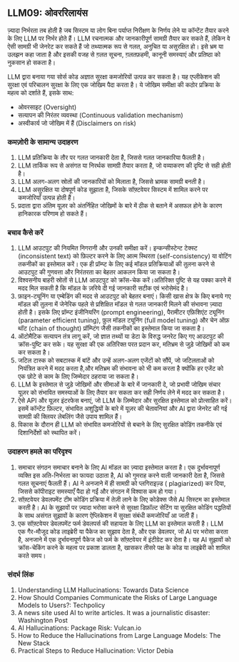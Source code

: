 ## LLM09: ओवररिलायंस
ज़्यादा निर्भरता तब होती है जब सिस्टम या लोग बिना पर्याप्त निरीक्षण के निर्णय लेने या कॉन्टेंट तैयार करने के लिए LLM पर निर्भर होते हैं। LLM रचनात्मक और जानकारीपूर्ण सामग्री तैयार कर सकते हैं, लेकिन वे ऐसी सामग्री भी जेनरेट कर सकते हैं जो तथ्यात्मक रूप से गलत, अनुचित या असुरक्षित हो। इसे भ्रम या उलझन कहा जाता है और इसकी वजह से ग़लत सूचना, ग़लतफ़हमी, कानूनी समस्याएं और प्रतिष्ठा को नुकसान हो सकता है।

LLM द्वारा बनाया गया सोर्स कोड अज्ञात सुरक्षा कमजोरियों उत्पन्न कर सकता है। यह एप्लीकेशन की सुरक्षा एवं  परिचालन सुरक्षा के लिए एक जोखिम पैदा करता है। ये जोखिम समीक्षा की कठोर प्रक्रिया के महत्व को दर्शाते हैं, इसके साथ:

- ओवरसाइट (Oversight)
- सत्यापन की निरंतर व्यवस्था (Continuous validation mechanism)
- अस्वीकार्य जो जोखिम में हैं (Disclaimers on risk)

### कमज़ोरी के सामान्य उदाहरण

1. LLM प्रतिक्रिया के तौर पर गलत जानकारी देता है, जिससे गलत जानकारिया फैलती है।
2. LLM तार्किक रूप से असंगत या निरर्थक सामग्री तैयार करता है, जो वव्याकरण की दृष्टि से सही होती है।
3. LLM अलग-अलग स्रोतों की जानकारियों को मिलाता है, जिससे भ्रामक सामग्री बनती है।
4. LLM असुरक्षित या दोषपूर्ण कोड सुझाता है, जिसके सॉफ़्टवेयर सिस्टम में शामिल करने पर कमजोरियाँ उत्पन्न होती हैं।
5. प्रदाता द्वारा अंतिम यूज़र को अंतर्निहित जोखिमों के बारे में ठीक से बताने में असफल होने के कारण हानिकारक परिणाम हो सकते हैं।

### बचाव कैसे करें

1. LLM आउटपुट की नियमित निगरानी और उनकी समीक्षा करें। इन्कन्सीस्टेन्ट टेक्स्ट (inconsistent text) को फ़िल्टर करने के लिए आत्म स्थिरता (self-consistency) या वोटिंग तकनीकों का इस्तेमाल करें। एक ही प्रॉम्प्ट के लिए कई मॉडल प्रतिक्रियाओं की तुलना करने से आउटपुट की गुणवत्ता और निरंतरता का बेहतर आकलन किया जा सकता है।
2. विश्वसनीय बाहरी स्रोतों से LLM आउटपुट को क्रॉस-चेक करें।अतिरिक्त पुष्टि से यह  पक्का करने में मदद मिल सकती है कि मॉडल के ज़रिये दी गई जानकारी सटीक एवं भरोसेमंद है।
3. फ़ाइन-ट्यूनिंग या एम्बेडिंग की मदद से आउटपुट को बेहतर बनाएं। किसी खास क्षेत्र के किए बनाये गए मॉडल की तुलना में जेनेरिक पहले से प्रशिक्षित मॉडल से गलत जानकारी मिलने की संभावना ज़्यादा होती है। इसके लिए प्रॉम्प्ट इंजीनियरिंग (prompt engineering), पैरामीटर एफ़िशिएंट ट्यूनिंग (parameter efficient tuning), फ़ुल मॉडल ट्यूनिंग (full model tuning) और चेन ऑफ़ थॉट (chain of thought) प्रॉम्प्टिंग जैसी तकनीकों का इस्तेमाल किया जा सकता है।
4. ऑटोमैटिक सत्यापन तंत्र लागू करें, जो ज्ञात तथ्यों या डेटा के विरुद्ध जनरेट किए गए आउटपुट की क्रॉस-पुष्टि कर सके। यह सुरक्षा की एक अतिरिक्त परत प्रदान कर, मतिभ्रम से जुड़े जोखिमों को कम कर सकता है।
5. जटिल टास्क को सबटास्क में बांटें और उन्हें अलग-अलग एजेंटों को सौंपें, जो जटिलताओं को नियंत्रित करने में मदद करता है,और  मतिभ्रम की संभावना को भी कम करता है क्योंकि हर एजेंट को एक छोटे से काम के लिए जिम्मेदार ठहराया जा सकता है।
6. LLM के इस्तेमाल से जुड़े जोखिमों और सीमाओं के बारे में  जानकारी दे, जो प्रभावी जोखिम संचार यूज़र को संभावित समस्याओं के लिए तैयार कर सकता कर सही निर्णय लेने में मदद कर सकता है।
7. ऐसे API और यूज़र इंटरफेस बनाएं, जो LLM के ज़िम्मेदार और सुरक्षित इस्तेमाल को प्रोत्साहित करें। इसमें कॉन्टेंट फ़िल्टर, संभावित अशुद्धियों के बारे में यूज़र की चेतावनियां और AI द्वारा जेनरेट की गई सामग्री की क्लियर लेबलिंग जैसे उपाय शामिल हैं।
8. विकास के दौरान ही  LLM को  संभावित कमजोरियों से बचाने के लिए सुरक्षित कोडिंग तकनीके एवं दिशानिर्देशों को स्थापित करें।

### उदाहरण हमले का परिदृश्य

1. समाचार संगठन समाचार बनाने के लिए AI मॉडल का ज़्यादा इस्तेमाल करता है। एक दुर्भावनापूर्ण व्यक्ति इस अति-निर्भरता का फायदा उठाता है, AI को गुमराह करने वाली जानकारी देता है, जिससे गलत सूचनाएं फैलती हैं। AI ने अनजाने में ही सामग्री को प्लगिराइज़्ड ( plagiarized) कर दिया, जिससे कॉपीराइट समस्याएँ पैदा हो गईं और संगठन में विश्वास कम हो गया।
2. सॉफ़्टवेयर डेवलपमेंट टीम कोडिंग प्रक्रिया में तेज़ी लाने के लिए कोडेक्स जैसे AI सिस्टम का इस्तेमाल करती है। AI के सुझावों पर ज़्यादा भरोसा करने से सुरक्षा डिफ़ॉल्ट सेटिंग या सुरक्षित कोडिंग पद्धतियों के साथ असंगत सुझावों के कारण ऐप्लिकेशन में सुरक्षा संबंधी कमजोरियाँ आ जाती हैं।
3. एक सॉफ़्टवेयर डेवलपमेंट फर्म डेवलपर्स की सहायता के लिए LLM का इस्तेमाल करती है। LLM एक गैर-मौजूद कोड लाइब्रेरी या पैकेज का सुझाव देता है, और एक डेवलपर, जो AI पर भरोसा करता है, अनजाने में एक दुर्भावनापूर्ण पैकेज को फर्म के सॉफ़्टवेयर में इंटीग्रेट कर देता है। यह AI सुझावों को क्रॉस-चेकिंग करने के महत्व पर प्रकाश डालता है, खासकर तीसरे पक्ष के कोड या लाइब्रेरी को शामिल करते समय।

### संदर्भ लिंक

1. Understanding LLM Hallucinations: Towards Data Science
2. How Should Companies Communicate the Risks of Large Language Models to Users?: Techpolicy
3. A news site used AI to write articles. It was a journalistic disaster: Washington Post
4. AI Hallucinations: Package Risk: Vulcan.io
5. How to Reduce the Hallucinations from Large Language Models: The New Stack
6. Practical Steps to Reduce Hallucination: Victor Debia
